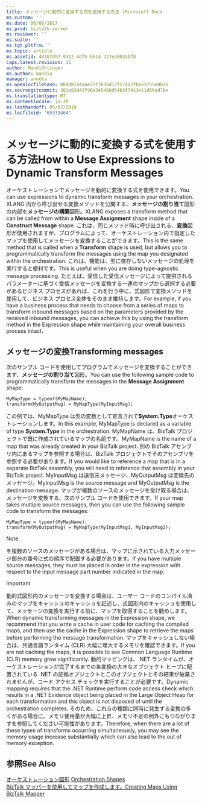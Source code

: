```yaml
---
title: メッセージに動的に変換する式を使用する方法 |Microsoft Docs
ms.custom: ''
ms.date: 06/08/2017
ms.prod: biztalk-server
ms.reviewer: ''
ms.suite: ''
ms.tgt_pltfrm: ''
ms.topic: article
ms.assetid: 48387d97-9312-4df5-b614-727ea9035bf8
caps.latest.revision: 11
author: MandiOhlinger
ms.author: mandia
manager: anneta
ms.openlocfilehash: 084d8144aae37f3036d17f574a7fb663755e0b26
ms.sourcegitcommit: 381e83d43796a345488d54b3f7413e11d56ad7be
ms.translationtype: MT
ms.contentlocale: ja-JP
ms.lasthandoff: 05/07/2019
ms.locfileid: "65333464"
---
```

# <a name="how-to-use-expressions-to-dynamic-transform-messages"></a><span data-ttu-id="09ddb-102">メッセージに動的に変換する式を使用する方法</span><span class="sxs-lookup"><span data-stu-id="09ddb-102">How to Use Expressions to Dynamic Transform Messages</span></span>
<span data-ttu-id="09ddb-103">オーケストレーションでメッセージを動的に変換する式を使用できます。</span><span class="sxs-lookup"><span data-stu-id="09ddb-103">You can use expressions to dynamic transform messages in your orchestration.</span></span> <span data-ttu-id="09ddb-104">XLANG 内から呼び出せる変換メソッドを公開する、**メッセージの割り当て**図形の内部を**メッセージの構築**図形。</span><span class="sxs-lookup"><span data-stu-id="09ddb-104">XLANG exposes a transform method that can be called from within a **Message Assignment** shape inside of a **Construct Message** shape.</span></span> <span data-ttu-id="09ddb-105">これは、同じメソッド時に呼び出される、**変換**図形が使用されますが、プログラムによって、オーケストレーション内で指定したマップを使用してメッセージを変換することができます。</span><span class="sxs-lookup"><span data-stu-id="09ddb-105">This is the same method that is called when a **Transform** shape is used, but allows you to programmatically transform the messages using the map you designated within the orchestration.</span></span> <span data-ttu-id="09ddb-106">これは、機能は、型に依存しないメッセージの処理を実行すると便利です。</span><span class="sxs-lookup"><span data-stu-id="09ddb-106">This is useful when you are doing type-agnostic message processing.</span></span> <span data-ttu-id="09ddb-107">たとえば、受信した受信メッセージによって提供されるパラメーターに基づく受信メッセージを変換する一連のマップから選択する必要があるビジネス プロセスがあれば、これを行う中に、式図形で変換メソッドを使用して、ビジネス プロセス全体をそのまま維持します。</span><span class="sxs-lookup"><span data-stu-id="09ddb-107">For example, if you have a business process that needs to choose from a series of maps to transform inbound messages based on the parameters provided by the received inbound messages, you can achieve this by using the transform method in the Expression shape while maintaining your overall business process intact.</span></span>  
  
## <a name="transforming-messages"></a><span data-ttu-id="09ddb-108">メッセージの変換</span><span class="sxs-lookup"><span data-stu-id="09ddb-108">Transforming messages</span></span>  
 <span data-ttu-id="09ddb-109">次のサンプル コードを使用してプログラムでメッセージを変換することができます、**メッセージの割り当て**図形。</span><span class="sxs-lookup"><span data-stu-id="09ddb-109">You can use the following sample code to programmatically transform the messages in the **Message Assignment** shape:</span></span>  
  
```  
MyMapType = typeof(MyMapName);  
transform(MyOutputMsg) = MyMapType(MyInputMsg);  
```  
  
 <span data-ttu-id="09ddb-110">この例では、MyMapType は型の変数として宣言されて**System.Type**オーケストレーションします。</span><span class="sxs-lookup"><span data-stu-id="09ddb-110">In this example, MyMapType is declared as a variable of type **System.Type** in the orchestration.</span></span> <span data-ttu-id="09ddb-111">MyMapName は、BizTalk プロジェクトで既に作成されているマップの名前です。</span><span class="sxs-lookup"><span data-stu-id="09ddb-111">MyMapName is the name of a map that was already created in your BizTalk project.</span></span> <span data-ttu-id="09ddb-112">別の BizTalk アセンブリ内にあるマップを参照する場合は、BizTalk プロジェクトでそのアセンブリを参照する必要があります。</span><span class="sxs-lookup"><span data-stu-id="09ddb-112">If you would like to reference a map that is in a separate BizTalk assembly, you will need to reference that assembly in your BizTalk project.</span></span> <span data-ttu-id="09ddb-113">MyInputMsg は送信元メッセージ、MyOutputMsg は変換先のメッセージ。</span><span class="sxs-lookup"><span data-stu-id="09ddb-113">MyInputMsg is the source message and MyOutputMsg is the destination message.</span></span> <span data-ttu-id="09ddb-114">マップが複数のソースのメッセージを受け取る場合は、メッセージを変換する、次のサンプル コードを使用できます。</span><span class="sxs-lookup"><span data-stu-id="09ddb-114">If your map takes multiple source messages, then you can use the following sample code to transform the messages:</span></span>  
  
```  
MyMapType = typeof(MyMapName);  
transform(MyOutputMsg) = MyMapType(MyInputMsg1, MyInputMsg2);  
```  
  
> [!NOTE]
>  <span data-ttu-id="09ddb-115">を複数のソースのメッセージがある場合は、マップに示されている入力メッセージ部分の番号に式の順序で配置する必要があります。</span><span class="sxs-lookup"><span data-stu-id="09ddb-115">If you have multiple source messages, they must be placed in order in the expression with respect to the input message part number indicated in the map.</span></span>  
  
> [!IMPORTANT]
>  <span data-ttu-id="09ddb-116">動的式図形内のメッセージを変換する場合は、ユーザー コードのコンパイル済みのマップをキャッシュのキャッシュを記述し、式図形内のキャッシュを使用して、メッセージの変換を実行する前に、マップを取得することを勧めします。</span><span class="sxs-lookup"><span data-stu-id="09ddb-116">When dynamic transforming messages in the Expression shape, we recommend that you write a cache in user code for caching the compiled maps, and then use the cache in the Expression shape to retrieve the maps before performing the message transformation.</span></span> <span data-ttu-id="09ddb-117">マップをキャッシュしない場合は、共通言語ランタイム (CLR) 大幅に増大するメモリを確認できます。</span><span class="sxs-lookup"><span data-stu-id="09ddb-117">If you are not caching the maps, it is possible to see Common Language Runtime (CLR) memory grow significantly.</span></span> <span data-ttu-id="09ddb-118">動的マッピングは、.NET ランタイムが、オーケストレーションが完了するまでの各変換の大きなオブジェクト ヒープに配置されている .NET の証拠オブジェクトとこのオブジェクトとその結果が破棄されませんが、コード アクセス チェックを実行することが必要です。</span><span class="sxs-lookup"><span data-stu-id="09ddb-118">Dynamic mapping requires that the .NET Runtime perform code access check which results in a .NET Evidence object being placed in the Large Object Heap for each transformation and this object is not disposed of until the orchestration completes.</span></span> <span data-ttu-id="09ddb-119">そのため、これらの種類に同時に発生する変換の多くがある場合に、メモリ使用量が大幅に上昇、メモリ不足の例外にもつながりますを参照してください可能性があります。</span><span class="sxs-lookup"><span data-stu-id="09ddb-119">Therefore, when there are a lot of these types of transforms occurring simultaneously, you may see the memory usage increase substantially which can also lead to the out of memory exception.</span></span>  
  
## <a name="see-also"></a><span data-ttu-id="09ddb-120">参照</span><span class="sxs-lookup"><span data-stu-id="09ddb-120">See Also</span></span>  
 <span data-ttu-id="09ddb-121">[オーケストレーション図形](../core/orchestration-shapes.md) </span><span class="sxs-lookup"><span data-stu-id="09ddb-121">[Orchestration Shapes](../core/orchestration-shapes.md) </span></span>  
 [<span data-ttu-id="09ddb-122">BizTalk マッパーを使用してマップを作成します。</span><span class="sxs-lookup"><span data-stu-id="09ddb-122">Creating Maps Using BizTalk Mapper</span></span>](../core/creating-maps-using-biztalk-mapper.md)
